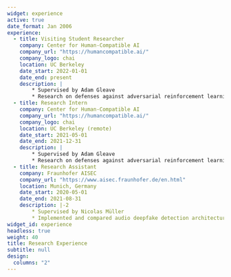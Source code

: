 ```yaml
---
widget: experience
active: true
date_format: Jan 2006
experience:
  - title: Visiting Student Researcher
    company: Center for Human-Compatible AI
    company_url: "https://humancompatible.ai/"
    company_logo: chai
    location: UC Berkeley
    date_start: 2022-01-01
    date_end: present
    description: |
        * Supervised by Adam Gleave
        * Research on defenses against adversarial reinforcement learning policies.
  - title: Research Intern
    company: Center for Human-Compatible AI
    company_url: "https://humancompatible.ai/"
    company_logo: chai
    location: UC Berkeley (remote)
    date_start: 2021-05-01
    date_end: 2021-12-31
    description: |
        * Supervised by Adam Gleave
        * Research on defenses against adversarial reinforcement learning policies.
  - title: Research Assistant
    company: Fraunhofer AISEC
    company_url: "https://www.aisec.fraunhofer.de/en.html"
    location: Munich, Germany
    date_start: 2020-05-01
    date_end: 2021-08-31
    description: |-2
        * Supervised by Nicolas Müller
        * Implemented and compared audio deepfake detection architectures
widget_id: experience
headless: true
weight: 40
title: Research Experience
subtitle: null
design:
  columns: "2"
---
```

